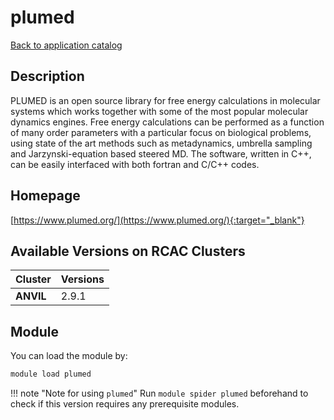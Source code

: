 # plumed

[Back to application catalog](../app_catalog.md)

## Description

PLUMED is an open source library for free energy calculations in molecular systems which works together with some of the most popular molecular dynamics engines.  Free energy calculations can be performed as a function of many order parameters with a particular focus on biological problems, using state of the art methods such as metadynamics, umbrella sampling and Jarzynski-equation based steered MD.  The software, written in C++, can be easily interfaced with both fortran and C/C++ codes.

## Homepage

[https://www.plumed.org/](https://www.plumed.org/){:target="_blank"}

## Available Versions on RCAC Clusters

|Cluster|Versions|
|---|---|
**ANVIL**|2.9.1

## Module

You can load the module by:

```bash
module load plumed
```

!!! note "Note for using `plumed`"
    Run `module spider plumed` beforehand to check if this version requires any prerequisite modules.
